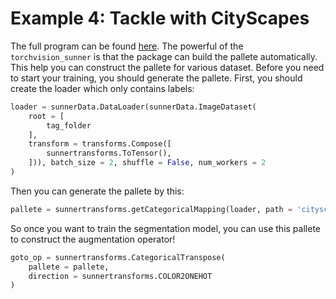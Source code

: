 # Example 4: Tackle with CityScapes

The full program can be found [here](???). The powerful of the ``torchvision_sunner`` is that the package can build the pallete automatically. This help you can construct the pallete for various dataset. Before you need to start your training, you should generate the pallete. First, you should create the loader which only contains labels:
```python
loader = sunnerData.DataLoader(sunnerData.ImageDataset(
    root = [
        tag_folder
    ],
    transform = transforms.Compose([
        sunnertransforms.ToTensor(),
    ])), batch_size = 2, shuffle = False, num_workers = 2
)
```

Then you can generate the pallete by this:
```python
pallete = sunnertransforms.getCategoricalMapping(loader, path = 'cityscapes_pallete.json')[0]
```

So once you want to train the segmentation model, you can use this pallete to construct the augmentation operator!
```python
goto_op = sunnertransforms.CategoricalTranspose(
    pallete = pallete, 
    direction = sunnertransforms.COLOR2ONEHOT
)
```